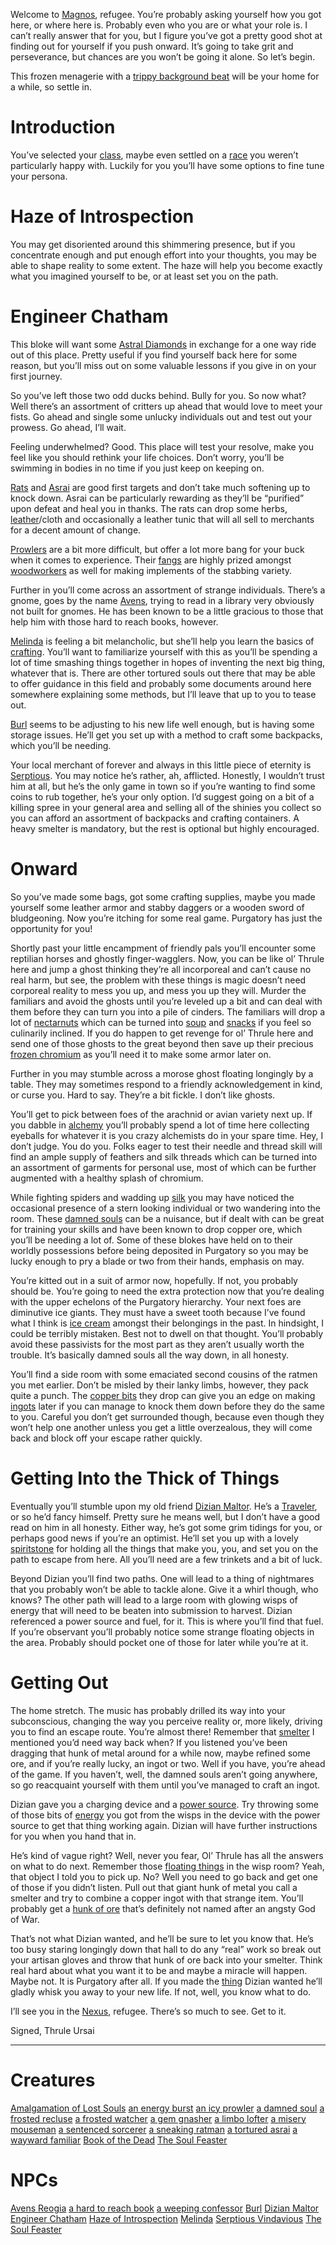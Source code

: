 <!-- TITLE: The Frozen Purgatory -->

<!-- SUBTITLE: Guide written by Thrule Ursai -->

Welcome to [Magnos](magnos), refugee.  You’re probably asking yourself how you got here, or where here is.  Probably even who you are or what your role is.  I can’t really answer that for you, but I figure you’ve got a pretty good shot at finding out for yourself if you push onward.  It’s going to take grit and perseverance, but chances are you won’t be going it alone.  So let’s begin.

This frozen menagerie with a [trippy background beat](music) will be your home for a while, so settle in.  

# Introduction
You’ve selected your [class](classes), maybe even settled on a [race](races) you weren’t particularly happy with.  Luckily for you you’ll have some options to fine tune your persona.

# Haze of Introspection
You may get disoriented around this shimmering presence, but if you concentrate enough and put enough effort into your thoughts, you may be able to shape reality to some extent.  The haze will help you become exactly what you imagined yourself to be, or at least set you on the path.

# Engineer Chatham
This bloke will want some [Astral Diamonds](astral-diamond) in exchange for a one way ride out of this place.  Pretty useful if you find yourself back here for some reason, but you’ll miss out on some valuable lessons if you give in on your first journey.

So you’ve left those two odd ducks behind.  Bully for you.  So now what?  Well there’s an assortment of critters up ahead that would love to meet your fists.  Go ahead and single some unlucky individuals out and test out your prowess.  Go ahead, I’ll wait.

Feeling underwhelmed? Good.  This place will test your resolve, make you feel like you should rethink your life choices.  Don’t worry, you’ll be swimming in bodies in no time  if you just keep on keeping on.

[Rats](a-sneaking-ratman) and [Asrai](a-tortured-asrai) are good first targets and don’t take much softening up to knock down.  Asrai can be particularly rewarding as they’ll be “purified” upon defeat and heal you in thanks.  The rats can drop some herbs, [leather](leather)/cloth and occasionally a leather tunic that will all sell to merchants for a decent amount of change.

[Prowlers](an-icy-prowler) are a bit more difficult, but offer a lot more bang for your buck when it comes to experience.  Their [fangs](sharp-fang) are highly prized amongst [woodworkers](woodworking) as well for making implements of the stabbing variety.

Further in you’ll come across an assortment of strange individuals.  There’s a gnome, goes by the name [Avens](avens-reogia), trying to read in a library very obviously not built for gnomes.  He has been known to be a little gracious to those that help him with those hard to reach books, however.

[Melinda](melinda) is feeling a bit melancholic, but she’ll help you learn the basics of [crafting](tradeskills).  You’ll want to familiarize yourself with this as you’ll be spending a lot of time smashing things together in hopes of inventing the next big thing, whatever that  is.  There are other tortured souls out there that may be able to offer guidance in this field and probably some documents around here somewhere explaining some methods, but I’ll leave that up to you to tease out.

[Burl](burl) seems to be adjusting to his new life well enough, but is having some storage issues.  He’ll get you set up with a method to craft some backpacks, which you’ll be needing.

Your local merchant of forever and always in this little piece of eternity is [Serptious](septious-vendavious).  You may notice he’s rather, ah, afflicted.  Honestly, I wouldn’t trust him at all, but he’s the only game in town so if you’re wanting to find some coins to rub together, he’s your only option.  I’d suggest going on a bit of a killing spree in your general area and selling all of the shinies you collect so you can afford an assortment of backpacks and crafting containers.  A heavy smelter is mandatory, but the rest is optional but highly encouraged.

# Onward
So you’ve made some bags, got some crafting supplies, maybe you made yourself some leather armor and stabby daggers or a wooden sword of bludgeoning.  Now you’re itching for some real game.  Purgatory has just the opportunity for you! 

Shortly past your little encampment of friendly pals you’ll encounter some reptilian horses and ghostly finger-wagglers.  Now, you can be like ol’ Thrule here and jump a ghost thinking they’re all incorporeal and can’t cause no real harm, but see, the problem with these things is magic doesn’t need corporeal reality to mess you up, and mess you up they will.  Murder the familiars and avoid the ghosts until you’re leveled up a bit and can deal with them before they can turn you into a pile of cinders.   The familiars will drop a lot of [nectarnuts](nectarnut) which can be turned into [soup](nectarnut-soup) and [snacks](nectarnut-seeds) if you feel so culinarily inclined.  If you do happen to get revenge for ol’ Thrule here and send one of those ghosts to the great beyond then save up their precious [frozen chromium](frozen-chromium) as you’ll need it to make some armor later on.

Further in you may stumble across a morose ghost floating longingly by a table.  They may sometimes respond to a friendly acknowledgement in kind, or curse you.  Hard to say.  They’re a bit fickle.  I don’t like ghosts.

You’ll get to pick between foes of the arachnid or avian variety next up.  If you dabble in [alchemy](alchemy) you’ll probably spend a lot of time here collecting eyeballs for whatever it is you crazy alchemists do in your spare time.  Hey, I don’t judge.  You do you.  Folks eager to test their needle and thread skill will find an ample supply of feathers and silk threads which can be turned into an assortment of garments for personal use, most of which can be further augmented with a healthy splash of chromium.

While fighting spiders and wadding up [silk](spider-silk-strings) you may have noticed the occasional presence of a stern looking individual or two wandering into the room.  These [damned souls](a-damned-soul) can be a nuisance, but if dealt with can be great for training your skills and have been known to drop copper ore, which you’ll be needing a lot of.  Some of these blokes have held on to their worldly possessions before being deposited in Purgatory so you may be lucky enough to pry a blade or two from their hands, emphasis on may.

You’re kitted out in a suit of armor now, hopefully.  If not, you probably should be.  You’re going to need the extra protection now that you’re dealing with the upper echelons of the Purgatory hierarchy.  Your next foes are diminutive ice giants.  They must have a sweet tooth because I’ve found what I think is [ice cream](freeze-dried-sweet-cream) amongst their belongings in the past.  In hindsight, I could be terribly mistaken.  Best not to dwell on that thought.  You’ll probably avoid these passivists for the most part as they aren’t usually worth the trouble.  It’s basically damned souls all the way down, in all honesty.

You’ll find a side room with some emaciated second cousins of the ratmen you met earlier.  Don’t be misled by their lanky limbs, however, they pack quite a punch.  The [copper bits](copper-bits) they drop can give you an edge on making [ingots](copper-ingot) later if you can manage to knock them down before they do the same to you.  Careful you don’t get surrounded though, because even though they won’t help one another unless you get a little overzealous, they will come back and block off your escape rather quickly.

# Getting Into the Thick of Things

Eventually you’ll stumble upon my old friend [Dizian Maltor](dizian-maltor).  He’s a [Traveler](the-society-of-travelers), or so he’d fancy himself.  Pretty sure he means well, but I don’t have a good read on him in all honesty.  Either way, he’s got some grim tidings for you, or perhaps good news if you’re an optimist.  He’ll set you up with a lovely [spiritstone](spiritstone) for holding all the things that make you, you, and set you on the path to escape from here.  All you’ll need are a few trinkets and a bit of luck.

Beyond Dizian you’ll find two paths.  One will lead to a thing of nightmares that you probably won’t be able to tackle alone.  Give it a whirl though, who knows?  The other path will lead to a large room with glowing wisps of energy that will need to be beaten into submission to harvest.  Dizian referenced a power source and fuel, for it.  This is where you’ll find that fuel.  If you’re observant you’ll probably notice some strange floating objects in the area.  Probably should pocket one of those for later while you’re at it.

# Getting Out

The home stretch.  The music has probably drilled its way into your subconscious, changing the way you perceive reality or, more likely, driving you to find an escape route.  You’re almost there!  Remember that [smelter](heavy-smelter) I mentioned you’d need way back when?  If you listened you’ve been dragging that hunk of metal around for a while now, maybe refined some ore, and if you’re really lucky, an ingot or two.  Well if you have, you’re ahead of the game.  If you haven’t, well, the damned souls aren’t going anywhere, so go reacquaint yourself with them until you’ve managed to craft an ingot.

Dizian gave you a charging device and a [power source](drained-power-source).  Try throwing some of those bits of [energy](quasar-energy) you got from the wisps in the device with the power source to get that thing working again.  Dizian will have further instructions for you when you hand that in.

He’s kind of vague right?  Well, never you fear, Ol’ Thrule has all the answers on what to do next.  Remember those [floating things](limbo-stone) in the wisp room?  Yeah, that object I told you to pick up.  No?  Well you need to go back and get one of those if you didn’t listen.  Pull out that giant hunk of metal you call a smelter and try to combine a copper ingot with that strange item.  You’ll probably get a [hunk of ore](kraitoz-ingot) that’s definitely not named after an angsty God of War.

That’s not what Dizian wanted, and he’ll be sure to let you know that.  He’s too busy staring longingly down that hall to do any “real” work so break out your artisan gloves and throw that hunk of ore back into your smelter.  Think real hard about what you want it to be and maybe a miracle will happen.   Maybe not.  It is Purgatory after all.  If you made the [thing](kraitoz-gear) Dizian wanted he’ll gladly whisk you away to your new life.  If not, well, you know what to do.

I’ll see you in the [Nexus](nexus), refugee.  There’s so much to see.  Get to it.

Signed, Thrule Ursai

----------------------

# Creatures

[Amalgamation of Lost Souls](amalgamation-of-lost-souls)
[an energy burst](an-energy-burst)
[an icy prowler](an-icy-prowler)
[a damned soul](a-damned-soul)
[a frosted recluse](a-frosted-recluse)
[a frosted watcher](a-frosted-watcher)
[a gem gnasher](a-gem-gnasher)
[a limbo lofter](a-limbo-lofter)
[a misery mouseman](a-misery-mouseman)
[a sentenced sorcerer](a-sentenced-sorcerer)
[a sneaking ratman](a-sneaking-ratman)
[a tortured asrai](a-tortured-asrai)
[a wayward familiar](a-wayward-familiar)
[Book of the Dead](book-of-the-dead)
[The Soul Feaster](the-soul-feaster)

# NPCs

[Avens Reogia](avens-reogia)
[a hard to reach book](a-hard-to-reach-book)
[a weeping confessor](a-weeping-confessor)
[Burl](burl)
[Dizian Maltor](dizian-maltor)
[Engineer Chatham](engineer-chatham)
[Haze of Introspection](haze-of-introspection)
[Melinda](melinda)
[Serptious Vindavious](serptious-vindavious)
[The Soul Feaster](the-soul-feaster)